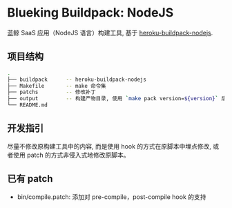# Blueking Buildpack: NodeJS

蓝鲸 SaaS 应用（NodeJS 语言）构建工具, 基于 [heroku-buildpack-nodejs](https://elements.heroku.com/buildpacks/heroku/heroku-buildpack-nodejs).

## 项目结构

```bash
.
├── buildpack      -- heroku-buildpack-nodejs
├── Makefile       -- make 命令集
├── patchs         -- 修改补丁
├── output         -- 构建产物目录, 使用 `make pack version=${version}` 后自动生成
└── README.md
```

## 开发指引

尽量不修改原构建工具中的内容, 而是使用 hook 的方式在原脚本中埋点修改, 或者使用 patch 的方式非侵入式地修改原脚本。

## 已有 patch

- bin/compile.patch: 添加对 pre-compile，post-compile hook 的支持
